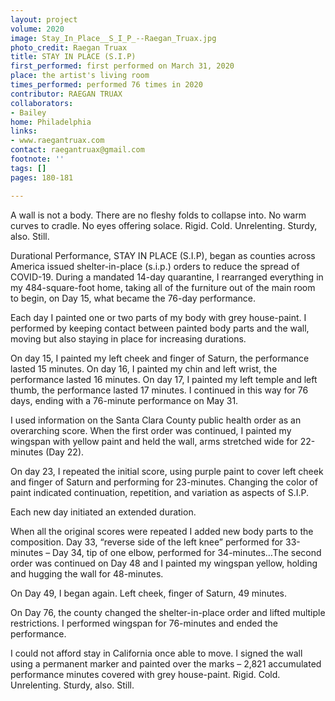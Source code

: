 ```yaml
---
layout: project
volume: 2020
image: Stay_In_Place__S_I_P_--Raegan_Truax.jpg
photo_credit: Raegan Truax
title: STAY IN PLACE (S.I.P)
first_performed: first performed on March 31, 2020
place: the artist's living room
times_performed: performed 76 times in 2020
contributor: RAEGAN TRUAX
collaborators:
- Bailey
home: Philadelphia
links:
- www.raegantruax.com
contact: raegantruax@gmail.com
footnote: ''
tags: []
pages: 180-181

---
```


A wall is not a body. There are no fleshy folds to collapse into. No warm curves to cradle. No eyes offering solace. Rigid. Cold. Unrelenting. Sturdy, also. Still. 

Durational Performance, STAY IN PLACE (S.I.P), began as counties across America issued shelter-in-place (s.i.p.) orders to reduce the spread of COVID-19. During a mandated 14-day quarantine, I rearranged everything in my 484-square-foot home, taking all of the furniture out of the main room to begin, on Day 15, what became the 76-day performance. 

Each day I painted one or two parts of my body with grey house-paint. I performed by keeping contact between painted body parts and the wall, moving but also staying in place for increasing durations. 

On day 15, I painted my left cheek and finger of Saturn, the performance lasted 15 minutes. On day 16, I painted my chin and left wrist, the performance lasted 16 minutes. On day 17, I painted my left temple and left thumb, the performance lasted 17 minutes. I continued in this way for 76 days, ending with a 76-minute performance on May 31. 

I used information on the Santa Clara County public health order as an overarching score. When the first order was continued, I painted my wingspan with yellow paint and held the wall, arms stretched wide for 22-minutes (Day 22). 

On day 23, I repeated the initial score, using purple paint to cover left cheek and finger of Saturn and performing for 23-minutes. Changing the color of paint indicated continuation, repetition, and variation as aspects of S.I.P. 

Each new day initiated an extended duration. 

When all the original scores were repeated I added new body parts to the composition. Day 33, “reverse side of the left knee” performed for 33-minutes – Day 34, tip of one elbow, performed for 34-minutes…The second order was continued on Day 48 and I painted my wingspan yellow, holding and hugging the wall for 48-minutes. 

On Day 49, I began again. Left cheek, finger of Saturn, 49 minutes. 

On Day 76, the county changed the shelter-in-place order and lifted multiple restrictions. I performed wingspan for 76-minutes and ended the performance. 

I could not afford stay in California once able to move. I signed the wall using a permanent marker and painted over the marks – 2,821 accumulated performance minutes covered with grey house-paint. Rigid. Cold. Unrelenting. Sturdy, also. Still.
